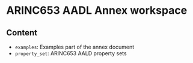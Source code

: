 # ARINC653 AADL Annex workspace

## Content

* `examples`: Examples part of the annex document
* `property_set`: ARINC653 AALD property sets
